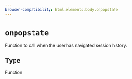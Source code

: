 ```yaml
---
browser-compatibility: html.elements.body.onpopstate
---
```


# `onpopstate`

Function to call when the user has navigated session history.

## Type

Function
